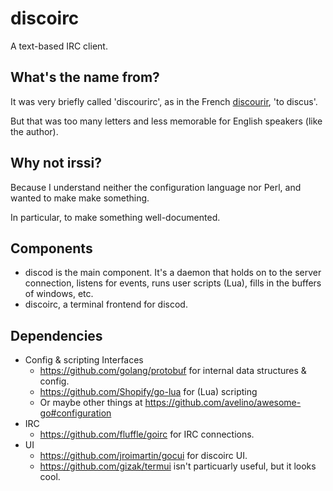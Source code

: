 # discoirc
A text-based IRC client.

## What's the name from?
It was very briefly called 'discourirc', as in the French
[discourir](https://en.wiktionary.org/wiki/discourir), 'to discus'.

But that was too many letters and less memorable for English speakers (like the
author).

## Why not irssi?
Because I understand neither the configuration language nor Perl, and wanted to
make make something.

In particular, to make something well-documented.

## Components

* discod is the main component. It's a daemon that holds on to the server
  connection, listens for events, runs user scripts (Lua),
  fills in the buffers of windows, etc.
* discoirc, a terminal frontend for discod.

## Dependencies

* Config & scripting Interfaces
  * https://github.com/golang/protobuf for internal data structures & config.
  * https://github.com/Shopify/go-lua for (Lua) scripting
  * Or maybe other things at https://github.com/avelino/awesome-go#configuration
* IRC
  * https://github.com/fluffle/goirc for IRC connections.
* UI
  * https://github.com/jroimartin/gocui for discoirc UI.
  * https://github.com/gizak/termui isn't particuarly useful, but it looks cool.

